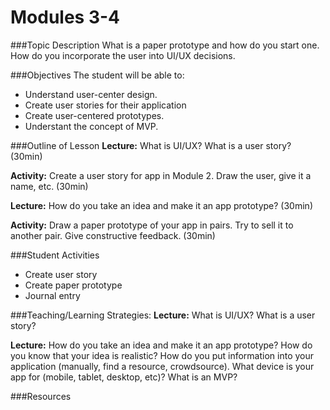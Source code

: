 # Modules 3-4

###Topic Description
What is a paper prototype and how do you start one. How do you incorporate the user into UI/UX decisions.

###Objectives
The student will be able to:
- Understand user-center design.
- Create user stories for their application
- Create user-centered prototypes.
- Understant the concept of MVP.

###Outline of Lesson
**Lecture:** What is UI/UX? What is a user story? (30min)

**Activity:** Create a user story for app in Module 2. Draw the user, give it a name, etc. (30min)

**Lecture:** How do you take an idea and make it an app prototype? (30min)

**Activity:** Draw a paper prototype of your app in pairs. Try to sell it to another pair. Give constructive feedback. (30min)


###Student Activities
- Create user story
- Create paper prototype
- Journal entry

###Teaching/Learning Strategies:
**Lecture:** What is UI/UX? What is a user story?

**Lecture:** How do you take an idea and make it an app prototype? How do you know that your idea is realistic? How do you put information into your application (manually, find a resource, crowdsource). What device is your app for (mobile, tablet, desktop, etc)? What is an MVP?

###Resources



